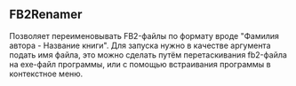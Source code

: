 ## FB2Renamer

Позволяет переименовывать FB2-файлы по формату вроде "Фамилия автора - Название книги". Для запуска нужно в качестве аргумента подать имя файла, это можно сделать путём перетаскивания fb2-файла на exe-файл программы, или с помощью встраивания программы в контекстное меню.
